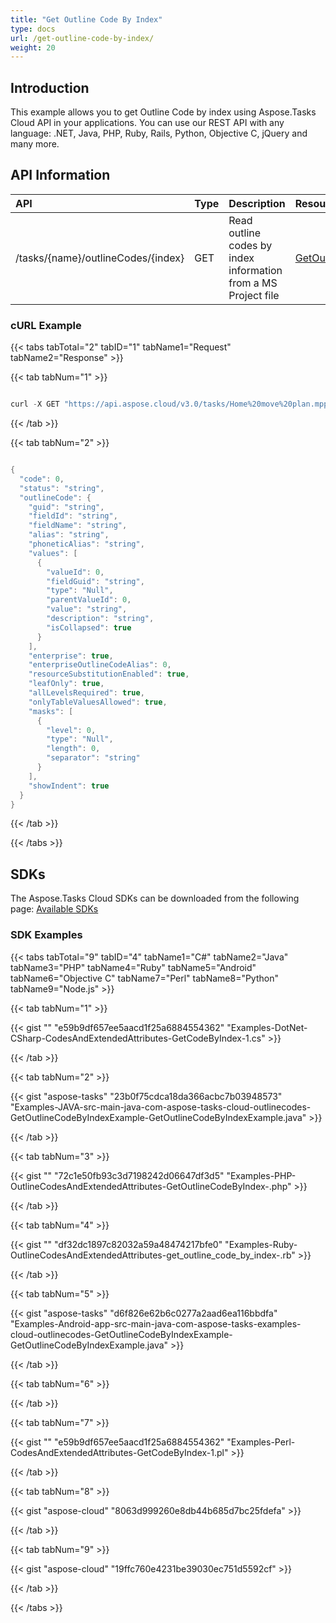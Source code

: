 ```yaml
---
title: "Get Outline Code By Index"
type: docs
url: /get-outline-code-by-index/
weight: 20
---
```


## **Introduction**
This example allows you to get Outline Code by index using Aspose.Tasks Cloud API in your applications. You can use our REST API with any language: .NET, Java, PHP, Ruby, Rails, Python, Objective C, jQuery and many more.
## **API Information**

|**API**|**Type**|**Description**|**Resource Link**|
| :- | :- | :- | :- |
|/tasks/{name}/outlineCodes/{index}|GET|Read outline codes by index information from a MS Project file|[GetOutlineCodeByIndex](https://apireference.aspose.cloud/tasks/#/TasksOutlineCodes/GetOutlineCodeByIndex)|
### **cURL Example**
{{< tabs tabTotal="2" tabID="1" tabName1="Request" tabName2="Response" >}}

{{< tab tabNum="1" >}}

```java

curl -X GET "https://api.aspose.cloud/v3.0/tasks/Home%20move%20plan.mpp/outlineCodes/1" -H "accept: application/json"

```

{{< /tab >}}

{{< tab tabNum="2" >}}

```java

{
  "code": 0,
  "status": "string",
  "outlineCode": {
    "guid": "string",
    "fieldId": "string",
    "fieldName": "string",
    "alias": "string",
    "phoneticAlias": "string",
    "values": [
      {
        "valueId": 0,
        "fieldGuid": "string",
        "type": "Null",
        "parentValueId": 0,
        "value": "string",
        "description": "string",
        "isCollapsed": true
      }
    ],
    "enterprise": true,
    "enterpriseOutlineCodeAlias": 0,
    "resourceSubstitutionEnabled": true,
    "leafOnly": true,
    "allLevelsRequired": true,
    "onlyTableValuesAllowed": true,
    "masks": [
      {
        "level": 0,
        "type": "Null",
        "length": 0,
        "separator": "string"
      }
    ],
    "showIndent": true
  }
}

```

{{< /tab >}}

{{< /tabs >}}
## **SDKs**
The Aspose.Tasks Cloud SDKs can be downloaded from the following page: [Available SDKs](/tasks/available-sdks/)
### **SDK Examples**
{{< tabs tabTotal="9" tabID="4" tabName1="C#" tabName2="Java" tabName3="PHP" tabName4="Ruby" tabName5="Android" tabName6="Objective C" tabName7="Perl" tabName8="Python" tabName9="Node.js" >}}

{{< tab tabNum="1" >}}

{{< gist "" "e59b9df657ee5aacd1f25a6884554362" "Examples-DotNet-CSharp-CodesAndExtendedAttributes-GetCodeByIndex-1.cs" >}}

{{< /tab >}}

{{< tab tabNum="2" >}}

{{< gist "aspose-tasks" "23b0f75cdca18da366acbc7b03948573" "Examples-JAVA-src-main-java-com-aspose-tasks-cloud-outlinecodes-GetOutlineCodeByIndexExample-GetOutlineCodeByIndexExample.java" >}}

{{< /tab >}}

{{< tab tabNum="3" >}}

{{< gist "" "72c1e50fb93c3d7198242d06647df3d5" "Examples-PHP-OutlineCodesAndExtendedAttributes-GetOutlineCodeByIndex-.php" >}}

{{< /tab >}}

{{< tab tabNum="4" >}}

{{< gist "" "df32dc1897c82032a59a48474217bfe0" "Examples-Ruby-OutlineCodesAndExtendedAttributes-get_outline_code_by_index-.rb" >}}

{{< /tab >}}

{{< tab tabNum="5" >}}

{{< gist "aspose-tasks" "d6f826e62b6c0277a2aad6ea116bbdfa" "Examples-Android-app-src-main-java-com-aspose-tasks-examples-cloud-outlinecodes-GetOutlineCodeByIndexExample-GetOutlineCodeByIndexExample.java" >}}

{{< /tab >}}

{{< tab tabNum="6" >}}

{{< /tab >}}

{{< tab tabNum="7" >}}

{{< gist "" "e59b9df657ee5aacd1f25a6884554362" "Examples-Perl-CodesAndExtendedAttributes-GetCodeByIndex-1.pl" >}}

{{< /tab >}}

{{< tab tabNum="8" >}}

{{< gist "aspose-cloud" "8063d999260e8db44b685d7bc25fdefa" >}}

{{< /tab >}}

{{< tab tabNum="9" >}}

{{< gist "aspose-cloud" "19ffc760e4231be39030ec751d5592cf" >}}

{{< /tab >}}

{{< /tabs >}}
